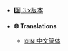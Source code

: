 * [:three: 3.x版本](EasyPvp/zh_CN/)

* **:globe_with_meridians: Translations**
  * [:cn: 中文简体](EasyPvp/zh_CN/)


